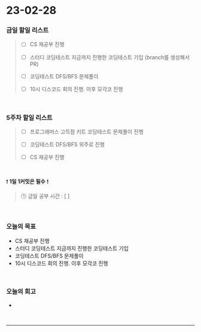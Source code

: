 # 23-02-28
### 금일 할일 리스트
> - [ ]  CS 재공부 진행
>
> - [ ]  스터디 코딩테스트 지금까지 진행한 코딩테스트 기입 (branch를 생성해서 PR)
>
> - [ ]  코딩테스트 DFS/BFS 문제풀이
>
> - [ ]  10시 디스코드 회의 진행. 이후 모각코 진행


<br/>

### 5주차 할일 리스트  
> - [ ]  프로그래머스 고득점 키트 코딩테스트 문제풀이 진행
>
> - [ ]  코딩테스트 DFS/BFS 위주로 진행
>
> - [ ]  CS 재공부 진행

<br/>

❗ **1일 1커밋은 필수** ❗
> 🕒 금일 공부 시간 : [ ]
  
<br/>

### 오늘의 목표
- CS 재공부 진행
- 스터디 코딩테스트 지금까지 진행한 코딩테스트 기입
- 코딩테스트 DFS/BFS 문제풀이
- 10시 디스코드 회의 진행. 이후 모각코 진행

<br>

### 오늘의 회고
- 

<br/>

------------  